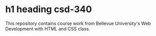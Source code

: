 # h1 heading csd-340
This repository contains course work from Bellevue University's Web Development with HTML and CSS class.
